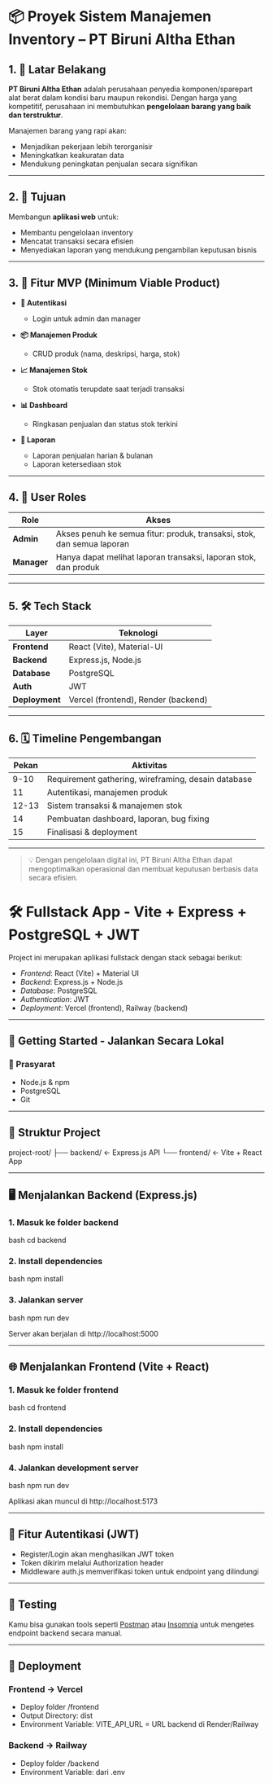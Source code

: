 # 📦 Proyek Sistem Manajemen Inventory – PT Biruni Altha Ethan

## 1. 🎯 Latar Belakang
**PT Biruni Altha Ethan** adalah perusahaan penyedia komponen/sparepart alat berat dalam kondisi baru maupun rekondisi. Dengan harga yang kompetitif, perusahaan ini membutuhkan **pengelolaan barang yang baik dan terstruktur**.

Manajemen barang yang rapi akan:
- Menjadikan pekerjaan lebih terorganisir
- Meningkatkan keakuratan data
- Mendukung peningkatan penjualan secara signifikan

---

## 2. 🎯 Tujuan
Membangun **aplikasi web** untuk:
- Membantu pengelolaan inventory
- Mencatat transaksi secara efisien
- Menyediakan laporan yang mendukung pengambilan keputusan bisnis

---

## 3. 🚀 Fitur MVP (Minimum Viable Product)

- **🔐 Autentikasi**
  - Login untuk admin dan manager

- **📦 Manajemen Produk**
  - CRUD produk (nama, deskripsi, harga, stok)

- **📈 Manajemen Stok**
  - Stok otomatis terupdate saat terjadi transaksi

- **📊 Dashboard**
  - Ringkasan penjualan dan status stok terkini

- **📝 Laporan**
  - Laporan penjualan harian & bulanan
  - Laporan ketersediaan stok

---

## 4. 👥 User Roles

| Role    | Akses                                                                 |
|---------|-----------------------------------------------------------------------|
| **Admin**   | Akses penuh ke semua fitur: produk, transaksi, stok, dan semua laporan |
| **Manager** | Hanya dapat melihat laporan transaksi, laporan stok, dan produk      |

---

## 5. 🛠 Tech Stack

| Layer       | Teknologi                        |
|-------------|----------------------------------|
| **Frontend**  | React (Vite), Material-UI         |
| **Backend**   | Express.js, Node.js               |
| **Database**  | PostgreSQL                        |
| **Auth**      | JWT                               |
| **Deployment**| Vercel (frontend), Render (backend) |

---

## 6. 🗓 Timeline Pengembangan

| Pekan | Aktivitas                                                                 |
|--------|---------------------------------------------------------------------------|
| 9-10   | Requirement gathering, wireframing, desain database                      |
| 11     | Autentikasi, manajemen produk                                            |
| 12-13  | Sistem transaksi & manajemen stok                                        |
| 14     | Pembuatan dashboard, laporan, bug fixing                                 |
| 15     | Finalisasi & deployment                                                  |

---

> 💡 Dengan pengelolaan digital ini, PT Biruni Altha Ethan dapat mengoptimalkan operasional dan membuat keputusan berbasis data secara efisien.


# 🛠 Fullstack App - Vite + Express + PostgreSQL + JWT

Project ini merupakan aplikasi fullstack dengan stack sebagai berikut:

- *Frontend*: React (Vite) + Material UI
- *Backend*: Express.js + Node.js
- *Database*: PostgreSQL
- *Authentication*: JWT
- *Deployment*: Vercel (frontend), Railway (backend)

---

## 🚀 Getting Started - Jalankan Secara Lokal

### 🔧 Prasyarat

- Node.js & npm
- PostgreSQL
- Git

---

## 📁 Struktur Project


project-root/
├── backend/      ← Express.js API
└── frontend/     ← Vite + React App


---

## 🖥 Menjalankan Backend (Express.js)

### 1. Masuk ke folder backend
bash
cd backend


### 2. Install dependencies
bash
npm install


### 3. Jalankan server
bash
npm run dev


Server akan berjalan di http://localhost:5000

---

## 🌐 Menjalankan Frontend (Vite + React)

### 1. Masuk ke folder frontend
bash
cd frontend


### 2. Install dependencies
bash
npm install


### 4. Jalankan development server
bash
npm run dev


Aplikasi akan muncul di http://localhost:5173

---

## 🔐 Fitur Autentikasi (JWT)

- Register/Login akan menghasilkan JWT token
- Token dikirim melalui Authorization header
- Middleware auth.js memverifikasi token untuk endpoint yang dilindungi

---

## 🧪 Testing

Kamu bisa gunakan tools seperti [Postman](https://www.postman.com/) atau [Insomnia](https://insomnia.rest/) untuk mengetes endpoint backend secara manual.

---

## 🚀 Deployment

### Frontend → Vercel
- Deploy folder /frontend
- Output Directory: dist
- Environment Variable: VITE_API_URL = URL backend di Render/Railway

### Backend → Railway
- Deploy folder /backend
- Environment Variable: dari .env